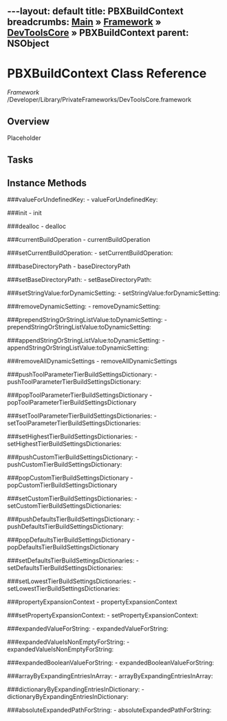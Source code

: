 ---layout: default
title: PBXBuildContext
breadcrumbs: <a href="/index.html">Main</a> &raquo; <a href="/Frameworks.html">Framework</a> &raquo; <a href="/Frameworks/DevToolsCore.html">DevToolsCore</a> &raquo; PBXBuildContext
parent: NSObject 
---
# PBXBuildContext Class Reference

*Framework* /Developer/Library/PrivateFrameworks/DevToolsCore.framework

## Overview

Placeholder

## Tasks

## Instance Methods

<a name="-valueForUndefinedKey:"></a>
###valueForUndefinedKey:
    - valueForUndefinedKey:

<a name="-init"></a>
###init
    - init

<a name="-dealloc"></a>
###dealloc
    - dealloc

<a name="-currentBuildOperation"></a>
###currentBuildOperation
    - currentBuildOperation

<a name="-setCurrentBuildOperation:"></a>
###setCurrentBuildOperation:
    - setCurrentBuildOperation:

<a name="-baseDirectoryPath"></a>
###baseDirectoryPath
    - baseDirectoryPath

<a name="-setBaseDirectoryPath:"></a>
###setBaseDirectoryPath:
    - setBaseDirectoryPath:

<a name="-setStringValue:forDynamicSetting:"></a>
###setStringValue:forDynamicSetting:
    - setStringValue:forDynamicSetting:

<a name="-removeDynamicSetting:"></a>
###removeDynamicSetting:
    - removeDynamicSetting:

<a name="-prependStringOrStringListValue:toDynamicSetting:"></a>
###prependStringOrStringListValue:toDynamicSetting:
    - prependStringOrStringListValue:toDynamicSetting:

<a name="-appendStringOrStringListValue:toDynamicSetting:"></a>
###appendStringOrStringListValue:toDynamicSetting:
    - appendStringOrStringListValue:toDynamicSetting:

<a name="-removeAllDynamicSettings"></a>
###removeAllDynamicSettings
    - removeAllDynamicSettings

<a name="-pushToolParameterTierBuildSettingsDictionary:"></a>
###pushToolParameterTierBuildSettingsDictionary:
    - pushToolParameterTierBuildSettingsDictionary:

<a name="-popToolParameterTierBuildSettingsDictionary"></a>
###popToolParameterTierBuildSettingsDictionary
    - popToolParameterTierBuildSettingsDictionary

<a name="-setToolParameterTierBuildSettingsDictionaries:"></a>
###setToolParameterTierBuildSettingsDictionaries:
    - setToolParameterTierBuildSettingsDictionaries:

<a name="-setHighestTierBuildSettingsDictionaries:"></a>
###setHighestTierBuildSettingsDictionaries:
    - setHighestTierBuildSettingsDictionaries:

<a name="-pushCustomTierBuildSettingsDictionary:"></a>
###pushCustomTierBuildSettingsDictionary:
    - pushCustomTierBuildSettingsDictionary:

<a name="-popCustomTierBuildSettingsDictionary"></a>
###popCustomTierBuildSettingsDictionary
    - popCustomTierBuildSettingsDictionary

<a name="-setCustomTierBuildSettingsDictionaries:"></a>
###setCustomTierBuildSettingsDictionaries:
    - setCustomTierBuildSettingsDictionaries:

<a name="-pushDefaultsTierBuildSettingsDictionary:"></a>
###pushDefaultsTierBuildSettingsDictionary:
    - pushDefaultsTierBuildSettingsDictionary:

<a name="-popDefaultsTierBuildSettingsDictionary"></a>
###popDefaultsTierBuildSettingsDictionary
    - popDefaultsTierBuildSettingsDictionary

<a name="-setDefaultsTierBuildSettingsDictionaries:"></a>
###setDefaultsTierBuildSettingsDictionaries:
    - setDefaultsTierBuildSettingsDictionaries:

<a name="-setLowestTierBuildSettingsDictionaries:"></a>
###setLowestTierBuildSettingsDictionaries:
    - setLowestTierBuildSettingsDictionaries:

<a name="-propertyExpansionContext"></a>
###propertyExpansionContext
    - propertyExpansionContext

<a name="-setPropertyExpansionContext:"></a>
###setPropertyExpansionContext:
    - setPropertyExpansionContext:

<a name="-expandedValueForString:"></a>
###expandedValueForString:
    - expandedValueForString:

<a name="-expandedValueIsNonEmptyForString:"></a>
###expandedValueIsNonEmptyForString:
    - expandedValueIsNonEmptyForString:

<a name="-expandedBooleanValueForString:"></a>
###expandedBooleanValueForString:
    - expandedBooleanValueForString:

<a name="-arrayByExpandingEntriesInArray:"></a>
###arrayByExpandingEntriesInArray:
    - arrayByExpandingEntriesInArray:

<a name="-dictionaryByExpandingEntriesInDictionary:"></a>
###dictionaryByExpandingEntriesInDictionary:
    - dictionaryByExpandingEntriesInDictionary:

<a name="-absoluteExpandedPathForString:"></a>
###absoluteExpandedPathForString:
    - absoluteExpandedPathForString:

